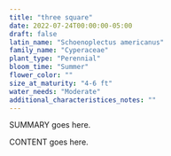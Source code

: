 ```yaml
---
title: "three square"
date: 2022-07-24T00:00:00-05:00
draft: false
latin_name: "Schoenoplectus americanus"
family_name: "Cyperaceae"
plant_type: "Perennial"
bloom_time: "Summer"
flower_color: ""
size_at_maturity: "4-6 ft"
water_needs: "Moderate"
additional_characteristices_notes: ""
---
```


SUMMARY goes here.

<!--more-->

CONTENT goes here.